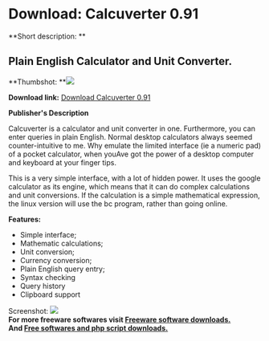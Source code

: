 # Download: Calcuverter 0.91

**Short description: **

## Plain English Calculator and Unit Converter.

  
**Thumbshot: **![](http://www.freewarefiles.com/screenshot/calcuverter_md.jpg)   
  
**Download link:** [Download Calcuverter 0.91](http://freesoftwares.boysofts.com/Calcuverter_program_56695.html)  
  

**Publisher's Description**  
  

Calcuverter is a calculator and unit converter in one. Furthermore, you can
enter queries in plain English. Normal desktop calculators always seemed
counter-intuitive to me. Why emulate the limited interface (ie a numeric pad)
of a pocket calculator, when youAve got the power of a desktop computer and
keyboard at your finger tips.

This is a very simple interface, with a lot of hidden power. It uses the
google calculator as its engine, which means that it can do complex
calculations and unit conversions. If the calculation is a simple mathematical
expression, the linux version will use the bc program, rather than going
online.

**Features:**

  * Simple interface; 
  * Mathematic calculations; 
  * Unit conversion; 
  * Currency conversion; 
  * Plain English query entry; 
  * Syntax checking 
  * Query history 
  * Clipboard support 

  
  
Screenshot: ![](http://www.freewarefiles.com/screenshot/calcuverter.jpg)  
**For more freeware softwares visit [Freeware software downloads.](http://freesoftwares.boysofts.com/)**   
**And [Free softwares and php script downloads.](http://www.boysofts.com/)**

